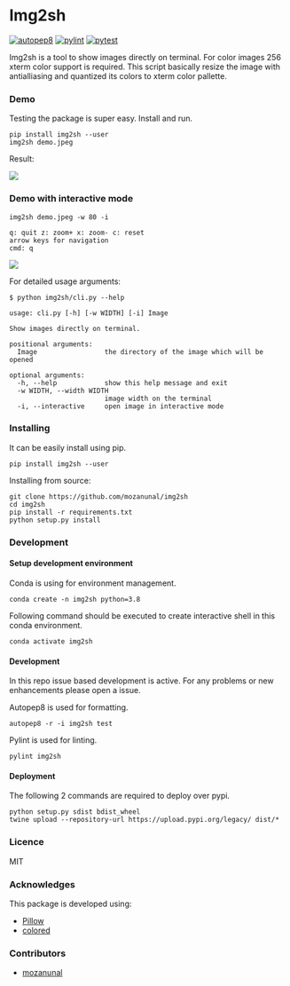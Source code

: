 # Img2sh

[![autopep8](https://github.com/mozanunal/img2sh/actions/workflows/autopep8.yml/badge.svg)](https://github.com/mozanunal/img2sh/actions/workflows/autopep8.yml)
[![pylint](https://github.com/mozanunal/img2sh/actions/workflows/pylint.yml/badge.svg)](https://github.com/mozanunal/img2sh/actions/workflows/pylint.yml)
[![pytest](https://github.com/mozanunal/img2sh/actions/workflows/pytest.yml/badge.svg)](https://github.com/mozanunal/img2sh/actions/workflows/pytest.yml)

Img2sh is a tool to show images directly on terminal.
For color images 256 xterm color support is required. This script basically resize the image with antialliasing and quantized its colors to xterm color pallette.


### Demo

Testing the package is super easy. Install and run.

```
pip install img2sh --user
img2sh demo.jpeg
```

Result:
 
![](https://user-images.githubusercontent.com/13440502/52919655-aa89d400-3315-11e9-8c4a-7a7e057b8fa4.png) 

<!--![](https://user-images.githubusercontent.com/13440502/59116723-e0020e00-8954-11e9-8d3a-e482ec543368.png)-->

### Demo with interactive mode

```
img2sh demo.jpeg -w 80 -i

q: quit z: zoom+ x: zoom- c: reset 
arrow keys for navigation 
cmd: q
```

![](https://user-images.githubusercontent.com/13440502/59120360-e34dc780-895d-11e9-8b2a-1d7ea5b25fe4.gif)



For detailed usage arguments:

```
$ python img2sh/cli.py --help

usage: cli.py [-h] [-w WIDTH] [-i] Image

Show images directly on terminal.

positional arguments:
  Image                 the directory of the image which will be opened

optional arguments:
  -h, --help            show this help message and exit
  -w WIDTH, --width WIDTH
                        image width on the terminal
  -i, --interactive     open image in interactive mode
  ```

### Installing

It can be easily install using pip.

```
pip install img2sh --user
```

Installing from source:

```
git clone https://github.com/mozanunal/img2sh
cd img2sh
pip install -r requirements.txt
python setup.py install
```


### Development

#### Setup development environment

Conda is using for environment management. 

```
conda create -n img2sh python=3.8
```

Following command should be executed to create interactive shell in this conda environment.
```
conda activate img2sh
```

#### Development

In this repo issue based development is active. For any problems or new enhancements please open a issue.

Autopep8 is used for formatting.

```
autopep8 -r -i img2sh test
```

Pylint is used for linting.
```
pylint img2sh
```


#### Deployment

The following 2 commands are required to deploy over pypi.
```
python setup.py sdist bdist_wheel
twine upload --repository-url https://upload.pypi.org/legacy/ dist/*
```

### Licence

MIT

### Acknowledges
This package is developed using:
- [Pillow](https://pillow.readthedocs.io/en/stable/installation.html)
- [colored](https://gitlab.com/dslackw/colored)


### Contributors
- [mozanunal](https://github.com/mozanunal)
